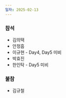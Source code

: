 ```yaml
---
일자: 2025-02-13
---
```

### 참석

- 김의택
- 안정흠
- 이규현 - Day4, Day5 미비
- 박효진
- 한인탁 - Day5 미비

  

### 불참

- 김규철